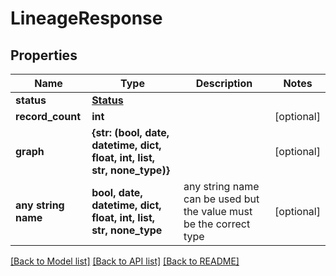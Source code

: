 # LineageResponse


## Properties
Name | Type | Description | Notes
------------ | ------------- | ------------- | -------------
**status** | [**Status**](Status.md) |  | 
**record_count** | **int** |  | [optional] 
**graph** | **{str: (bool, date, datetime, dict, float, int, list, str, none_type)}** |  | [optional] 
**any string name** | **bool, date, datetime, dict, float, int, list, str, none_type** | any string name can be used but the value must be the correct type | [optional]

[[Back to Model list]](../README.md#documentation-for-models) [[Back to API list]](../README.md#documentation-for-api-endpoints) [[Back to README]](../README.md)


